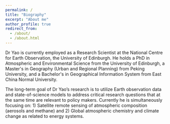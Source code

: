 ```yaml
---
permalink: /
title: "Biography"
excerpt: "About me"
author_profile: true
redirect_from: 
  - /about/
  - /about.html
---
```


Dr Yao is currently employed as a Research Scientist at the National Centre for Earth Observation, the University of Edinburgh. He holds a PhD in Atmospheric and Environmental Science from the University of Edinburgh, a Master's in Geography (Urban and Regional Planning) from Peking University, and a Bachelor's in Geographical Information System from East China Normal University.

The long-term goal of Dr Yao’s research is to utilize Earth observation data and state-of-science models to address critical research questions that at the same time are relevant to policy makers. Currently he is simultaneously focusing on: 1) Satellite remote sensing of atmospheric composition (aerosols and methane) and 2) Global atmospheric chemistry and climate change as related to energy systems.
